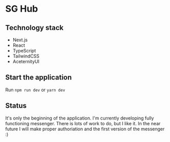 # SG Hub 

## Technology stack

- Next.js 
- React 
- TypeScript
- TailwindCSS  
- AceternityUI 

## Start the application

Run `npm run dev` or `yarn dev`

## Status

It's only the beginning of the application. I'm currently developing fully functioning messenger. There is lots of work to do, but I like it. In the near future I will make proper authoriation and the first version of the messenger :) 
